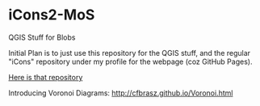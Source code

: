 # iCons2-MoS

QGIS Stuff for Blobs

Initial Plan is to just use this repository for the QGIS stuff, and the regular "iCons" repository under my profile for the webpage (coz GitHub Pages).

<a href="https://github.com/suobset/iCons">Here is that repository</a>

Introducing Voronoi Diagrams:
http://cfbrasz.github.io/Voronoi.html

